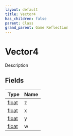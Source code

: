 ```yaml
---
layout: default
title: Vector4
has_children: false
parent: Class
grand_parent: Game Reflection
---
```

# Vector4
Description 

## Fields
| Type | Name |
|:-------------|:--------------|
| [float](/game-reflection/components/float.md) | z |
| [float](/game-reflection/components/float.md) | x |
| [float](/game-reflection/components/float.md) | y |
| [float](/game-reflection/components/float.md) | w |
